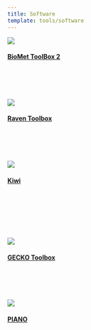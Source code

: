 ```yaml
---
title: Software
template: tools/software
---
```


<a href="http://biomet-toolbox.chalmers.se/">
  <img class="project-logo" src="/img/logo_biomet.png" />
  <h4>BioMet ToolBox 2</h4>
</a><br/><br/><br/><br/>

<a href="https://github.com/SysBioChalmers/RAVEN">
  <img class="project-logo" src="/img/logo_raven.png" />
  <h4>Raven Toolbox</h4>
</a><br/><br/><br/><br/>

<a href="https://github.com/SysBioChalmers/Kiwi">
  <img class="project-logo" src="/img/logo_kiwi.png" />
  <h4>Kiwi</h4>
</a><br/><br/><br/><br/><br/><br/>

<a href="https://github.com/SysBioChalmers/GECKO">
  <img class="project-logo" src="/img/logo_gecko.png" />
  <h4>GECKO Toolbox</h4>
</a><br/><br/><br/><br/>

<a href="https://varemo.github.io/piano/">
  <img class="project-logo" src="/img/logo_piano.png" />
  <h4>PIANO</h4>
</a><br/><br/><br/><br/>
